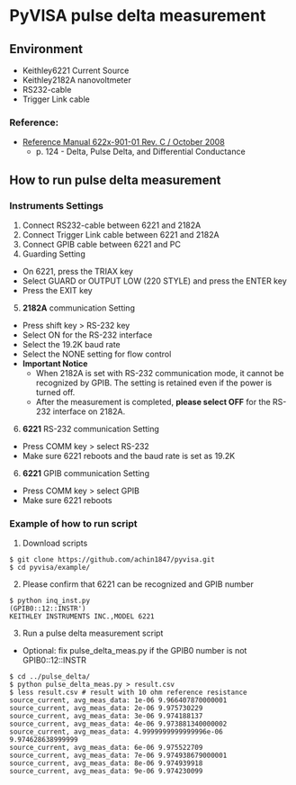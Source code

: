 # PyVISA pulse delta measurement
## Environment
- Keithley6221 Current Source
- Keithley2182A nanovoltmeter
- RS232-cable
- Trigger Link cable

### Reference:
- [Reference Manual 622x-901-01 Rev. C / October 2008](https://jp.tek.com/product-series/ultra-sensitive-current-sources-series-6200-manual-0)
  - p. 124 - Delta, Pulse Delta, and Differential Conductance

## How to run pulse delta measurement
### Instruments Settings
1. Connect RS232-cable between 6221 and 2182A
2. Connect Trigger Link cable between 6221 and 2182A
3. Connect GPIB cable between 6221 and PC
4. Guarding Setting
  - On 6221, press the TRIAX key
  - Select GUARD or OUTPUT LOW (220 STYLE) and press the ENTER key
  - Press the EXIT key
5. **2182A** communication Setting
  - Press shift key > RS-232 key
  - Select ON for the RS-232 interface
  - Select the 19.2K baud rate
  - Select the NONE setting for flow control
  - **Important Notice**
    - When 2182A is set with RS-232 communication mode, it cannot be recognized by GPIB. The setting is retained even if the power is turned off.
    - After the measurement is completed, **please select OFF** for the RS-232 interface on 2182A.
6. **6221** RS-232 communication Setting
  - Press COMM key > select RS-232
  - Make sure 6221 reboots and the baud rate is set as 19.2K
6. **6221** GPIB communication Setting
  - Press COMM key > select GPIB
  - Make sure 6221 reboots

### Example of how to run script
1. Download scripts
```
$ git clone https://github.com/achin1847/pyvisa.git
$ cd pyvisa/example/
```
2. Please confirm that 6221 can be recognized and GPIB number
```
$ python inq_inst.py
(GPIB0::12::INSTR')
KEITHLEY INSTRUMENTS INC.,MODEL 6221
```
3. Run a pulse delta measurement script
  - Optional: fix pulse_delta_meas.py if the GPIB0 number is not GPIB0::12::INSTR
```
$ cd ../pulse_delta/
$ python pulse_delta_meas.py > result.csv
$ less result.csv # result with 10 ohm reference resistance
source_current, avg_meas_data: 1e-06 9.966407870000001
source_current, avg_meas_data: 2e-06 9.975730229
source_current, avg_meas_data: 3e-06 9.974188137
source_current, avg_meas_data: 4e-06 9.973881340000002
source_current, avg_meas_data: 4.9999999999999996e-06 9.974628638999999
source_current, avg_meas_data: 6e-06 9.975522709
source_current, avg_meas_data: 7e-06 9.974938679000001
source_current, avg_meas_data: 8e-06 9.974939918
source_current, avg_meas_data: 9e-06 9.974230099
```
